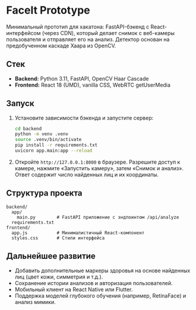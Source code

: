 # FaceIt Prototype

Минимальный прототип для хакатона: FastAPI-бэкенд с React-интерфейсом (через CDN), который делает снимок с веб-камеры пользователя и отправляет его на анализ. Детектор основан на предобученном каскаде Хаара из OpenCV.

## Стек

- **Backend:** Python 3.11, FastAPI, OpenCV Haar Cascade
- **Frontend:** React 18 (UMD), vanilla CSS, WebRTC getUserMedia

## Запуск

1. Установите зависимости бэкенда и запустите сервер:

   ```bash
   cd backend
   python -m venv .venv
   source .venv/bin/activate
   pip install -r requirements.txt
   uvicorn app.main:app --reload
   ```

2. Откройте `http://127.0.0.1:8000` в браузере. Разрешите доступ к камере, нажмите «Запустить камеру», затем «Снимок и анализ». Ответ содержит число найденных лиц и их координаты.

## Структура проекта

```
backend/
  app/
    main.py        # FastAPI приложение с эндпоинтом /api/analyze
  requirements.txt
frontend/
  app.js           # Минималистичный React-компонент
  styles.css       # Стили интерфейса
```

## Дальнейшее развитие

- Добавить дополнительные маркеры здоровья на основе найденных лиц (цвет кожи, симметрия и т.д.).
- Сохранение истории анализов и авторизация пользователей.
- Мобильный клиент на React Native или Flutter.
- Поддержка моделей глубокого обучения (например, RetinaFace) и анализ мимики.
